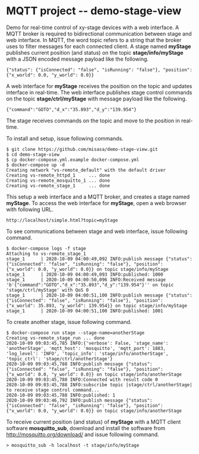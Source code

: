 # MQTT project -- demo-stage-view 

Demo for real-time control of xy-stage devices with a web interface. 
A MQTT broker is required to bidirectional communication between stage and web interface.
In MQTT, the word topic refers to a string that the broker uses to filter messages for each connected client. 
A stage named **myStage** publishes current position (and status) on the topic **stage/info/myStage** 
with a JSON encoded message payload like the following.

`{"status": {"isConnected": "false", "isRunning": "false"}, "position": {"x_world": 0.0, "y_world": 0.0}}`

A web interface for **myStage** receives the position on the topic and updates interface in real-time.
The web interface publishes stage control commands on the topic **stage/ctrl/myStage** with message payload like the following.

`{"command":"GOTO","d_x":"35.893","d_y":"139.954"}`

The stage receives commands on the topic and move to the position in real-time.

To install and setup, issue following commands.

    $ git clone https://github.com/misasa/demo-stage-view.git
    $ cd demo-stage-view
    $ cp docker-compose.yml.example docker-compose.yml
    $ docker-compose up -d
    Creating network "vs-remote_default" with the default driver
    Creating vs-remote_httpd_1     ... done
    Creating vs-remote_mosquitto_1 ... done
    Creating vs-remote_stage_1     ... done

This setup a web interface and a MQTT broker, and creates a stage named **myStage**.
To access the web interface for **myStage**, open a web browser with following URL. 

    http://localhost/simple.html?topic=myStage

To see communications between stage and web interface, issue following command. 

    $ docker-compose logs -f stage
    Attaching to vs-remote_stage_1
    stage_1      | 2020-10-09 04:00:49,092 INFO:publish message {"status": {"isConnected": "false", "isRunning": "false"}, "position": {"x_world": 0.0, "y_world": 0.0}} on topic stage/info/myStage
    stage_1      | 2020-10-09 04:00:49,093 INFO:published: 1000
    stage_1      | 2020-10-09 04:00:50,096 INFO:Received message 'b'{"command":"GOTO","d_x":"35.893","d_y":"139.954"}'' on topic 'stage/ctrl/myStage' with QoS 0
    stage_1      | 2020-10-09 04:00:51,100 INFO:publish message {"status": {"isConnected": "false", "isRunning": "false"}, "position": {"x_world": 35.893, "y_world": 139.954}} on topic stage/info/myStage
    stage_1      | 2020-10-09 04:00:51,100 INFO:published: 1001

To create another stage, issue following command.

    $ docker-compose run stage --stage-name=anotherStage
    Creating vs-remote_stage_run ... done
    2020-10-09 09:03:45,785 INFO:{'verbose': False, 'stage_name': 'anotherStage', 'mqtt_host': 'mosquitto', 'mqtt_port': 1883, 'log_level': 'INFO', 'topic_info': 'stage/info/anotherStage', 'topic_ctrl': 'stage/ctrl/anotherStage'}
    2020-10-09 09:03:45,788 INFO:publish message {"status": {"isConnected": "false", "isRunning": "false"}, "position": {"x_world": 0.0, "y_world": 0.0}} on topic stage/info/anotherStage
    2020-10-09 09:03:45,788 INFO:Connected with result code 0
    2020-10-09 09:03:45,788 INFO:subscribe topic |stage/ctrl/anotherStage| to receive stage control command...
    2020-10-09 09:03:45,788 INFO:published: 1
    2020-10-09 09:03:46,792 INFO:publish message {"status": {"isConnected": "false", "isRunning": "false"}, "position": {"x_world": 0.0, "y_world": 0.0}} on topic stage/info/anotherStage

To receive current position (and status) of **myStage** with a MQTT client software **mosquitto_sub**, download and install the software from http://mosquitto.org/download/ and issue following command. 

    > mosquitto_sub -h localhost -t stage/info/myStage
    
